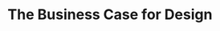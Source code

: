 ---
layout: default
title: The Business Case for Design
services: [ "Virtual Conference", "Live Captioning" ]
site: https://rosenfeldmedia.com/business-case-for-design/
city: The Internet
from: 2018-08-01
to: 2018-08-01
---